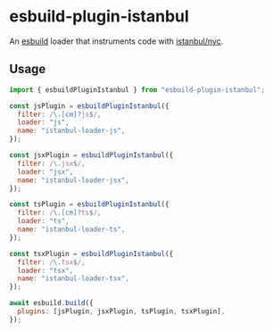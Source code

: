 # esbuild-plugin-istanbul

An [esbuild](https://esbuild.github.io/) loader that instruments code with [istanbul/nyc](https://github.com/istanbuljs/nyc).

## Usage

```js
import { esbuildPluginIstanbul } from "esbuild-plugin-istanbul";

const jsPlugin = esbuildPluginIstanbul({
  filter: /\.[cm]?js$/,
  loader: "js",
  name: "istanbul-loader-js",
});

const jsxPlugin = esbuildPluginIstanbul({
  filter: /\.jsx$/,
  loader: "jsx",
  name: "istanbul-loader-jsx",
});

const tsPlugin = esbuildPluginIstanbul({
  filter: /\.[cm]?ts$/,
  loader: "ts",
  name: "istanbul-loader-ts",
});

const tsxPlugin = esbuildPluginIstanbul({
  filter: /\.tsx$/,
  loader: "tsx",
  name: "istanbul-loader-tsx",
});

await esbuild.build({
  plugins: [jsPlugin, jsxPlugin, tsPlugin, tsxPlugin],
});
```

